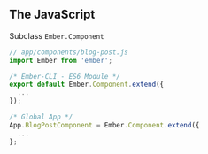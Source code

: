 ##  The JavaScript

Subclass `Ember.Component`

```javascript
// app/components/blog-post.js
import Ember from 'ember';

/* Ember-CLI - ES6 Module */
export default Ember.Component.extend({
  ...
});
```

```javascript
/* Global App */
App.BlogPostComponent = Ember.Component.extend({
  ...
};
```